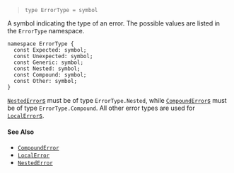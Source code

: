 <!--
 Copyright (c) 2020 Thomas J. Otterson
 
 This software is released under the MIT License.
 https://opensource.org/licenses/MIT
-->

> `type ErrorType = symbol`

A symbol indicating the type of an error. The possible values are listed in the `ErrorType` namespace.

```
namespace ErrorType {
  const Expected: symbol;
  const Unexpected: symbol;
  const Generic: symbol;
  const Nested: symbol;
  const Compound: symbol;
  const Other: symbol;
}
```

[`NestedError`s](nestederror.md) must be of type `ErrorType.Nested`, while [`CompoundError`s](compounderror.md) must be of type `ErrorType.Compound`. All other error types are used for [`LocalError`s](localerror.md).

#### See Also

* [`CompoundError`](compounderror.md)
* [`LocalError`](localerror.md)
* [`NestedError`](nestederror.md)